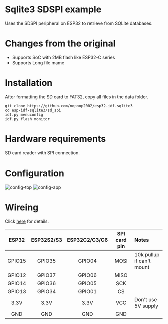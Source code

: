 # Sqlite3 SDSPI example

Uses the SDSPI peripheral on ESP32 to retrieve from SQLite databases.

# Changes from the original   
- Supports SoC with 2MB flash like ESP32-C series   
- Supports Long file mame   

# Installation
After formatting the SD card to FAT32, copy all files in the data folder.   
```
git clone https://github.com/nopnop2002/esp32-idf-sqlite3
cd esp-idf-sqlite3/sd_spi
idf.py menuconfig
idf.py flash monitor
```
# Hardware requirements   
SD card reader with SPI connection.

# Configuration
![config-top](https://github.com/nopnop2002/esp32-idf-sqlite3/assets/6020549/d6287f8e-c552-4aad-bb52-e625a3a1c455)
![config-app](https://github.com/nopnop2002/esp32-idf-sqlite3/assets/6020549/5396f067-f2b2-44ae-8c06-ae79cf5ca2e7)

# Wireing
Click [here](https://github.com/espressif/esp-idf/tree/master/examples/storage/sd_card/sdspi) for details.   

|ESP32|ESP32S2/S3|ESP32C2/C3/C6|SPI card pin|Notes|
|:-:|:-:|:-:|:-:|:--|
|GPIO15|GPIO35|GPIO04|MOSI|10k pullup if can't mount|
|GPIO12|GPIO37|GPIO06|MISO||
|GPIO14|GPIO36|GPIO05|SCK||
|GPIO13|GPIO34|GPIO01|CS|||
|3.3V|3.3V|3.3V|VCC|Don't use 5V supply|
|GND|GND|GND|GND||
